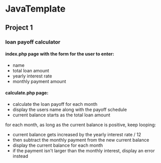 # JavaTemplate

## Project 1 
### loan payoff calculator

#### index.php page with the form for the user to enter:
- name
- total loan amount
- yearly interest rate
- monthly payment amount

#### calculate.php page:
- calculate the loan payoff for each month 
- display the users name along with the payoff schedule
- current balance starts as the total loan amount

for each month, as long as the current balance is positive, keep looping:
- current balance gets increased by the yearly interest rate / 12
- then subtract the monthly payment from the new current balance
- display the current balance for each month
- if the payment isn't larger than the monthly interest, display an error instead
